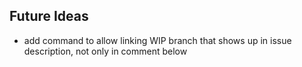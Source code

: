 ## Future Ideas
- add command to allow linking WIP branch that shows up in issue description, not only in comment below
